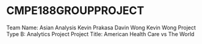 # CMPE188GROUPPROJECT
Team Name: Asian Analysis
Kevin Prakasa
Davin Wong
Kevin Wong
Project Type B: Analytics Project
Project Title: American Health Care vs The World
